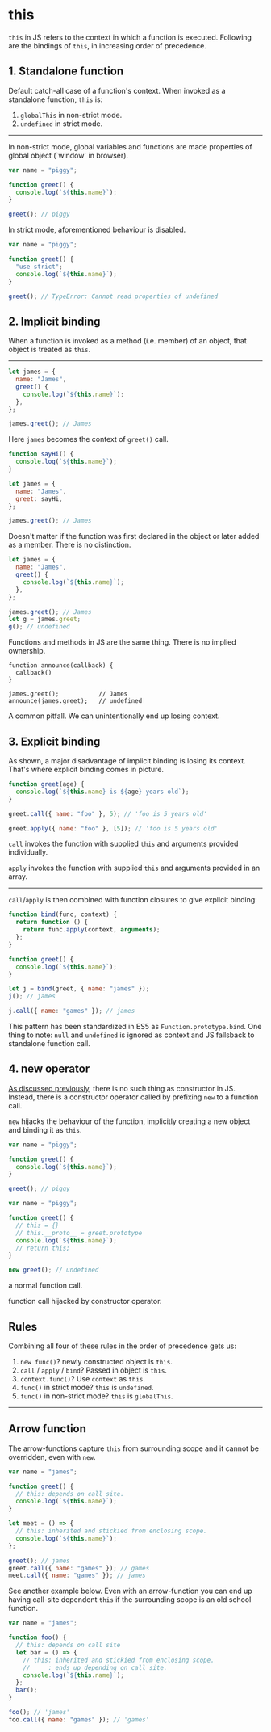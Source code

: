 # this

<style>
.md-logo img {
  content: url('/js/javascript.svg');
}

:root [data-md-color-scheme=slate] .md-logo img  {
  content: url('/js/javascript.svg');
}
</style>

`this` in JS refers to the context in which a function is executed. Following are the bindings of `this`, in increasing order of precedence.

## 1. Standalone function

Default catch-all case of a function's context. When invoked as a standalone function, `this` is:

1. `globalThis` in non-strict mode.
2. `undefined` in strict mode.

<hr>

<div class="grid" markdown>

<div markdown>
In non-strict mode, global variables and functions are made properties of global object (`window` in browser). 
</div>

```javascript
var name = "piggy";

function greet() {
  console.log(`${this.name}`);
}

greet(); // piggy
```

<div markdown>
In strict mode, aforementioned behaviour is disabled.
</div>

```javascript
var name = "piggy";

function greet() {
  "use strict";
  console.log(`${this.name}`);
}

greet(); // TypeError: Cannot read properties of undefined
```

</div>

## 2. Implicit binding

When a function is invoked as a method (i.e. member) of an object, that object is treated as `this`.

<hr>

<div class="grid" markdown>

```javascript
let james = {
  name: "James",
  greet() {
    console.log(`${this.name}`);
  },
};

james.greet(); // James
```

Here `james` becomes the context of `greet()` call.

```javascript
function sayHi() {
  console.log(`${this.name}`);
}

let james = {
  name: "James",
  greet: sayHi,
};

james.greet(); // James
```

Doesn't matter if the function was first declared in the object or later added as a member. There is no distinction.

```javascript
let james = {
  name: "James",
  greet() {
    console.log(`${this.name}`);
  },
};

james.greet(); // James
let g = james.greet;
g(); // undefined
```

Functions and methods in JS are the same thing. There is no implied ownership.

```
function announce(callback) {
  callback()
}

james.greet();           // James
announce(james.greet);   // undefined
```

A common pitfall. We can unintentionally end up losing context.

</div>

## 3. Explicit binding

As shown, a major disadvantage of implicit binding is losing its context. That's where explicit binding comes in picture.

```javascript
function greet(age) {
  console.log(`${this.name} is ${age} years old`);
}
```

<div class="grid" markdown>

```javascript hl_lines="3"
greet.call({ name: "foo" }, 5); // 'foo is 5 years old'
```

```javascript hl_lines="3"
greet.apply({ name: "foo" }, [5]); // 'foo is 5 years old'
```

`call` invokes the function with supplied `this` and arguments provided individually.

`apply` invokes the function with supplied `this` and arguments provided in an array.

</div>

<hr>

`call`/`apply` is then combined with function closures to give explicit binding:

```javascript
function bind(func, context) {
  return function () {
    return func.apply(context, arguments);
  };
}

function greet() {
  console.log(`${this.name}`);
}

let j = bind(greet, { name: "james" });
j(); // james

j.call({ name: "games" }); // james
```

This pattern has been standardized in ES5 as `Function.prototype.bind`. One thing to note: `null` and `undefined` is ignored as context and JS fallsback to standalone function call.

## 4. new operator

[As discussed previously](basics.md#2-with-new-operator), there is no such thing as constructor in JS. Instead, there is a constructor operator called by prefixing `new` to a function call.

`new` hijacks the behaviour of the function, implicitly creating a new object and binding it as `this`.

<div class="grid" markdown>

```javascript
var name = "piggy";

function greet() {
  console.log(`${this.name}`);
}

greet(); // piggy
```

```javascript
var name = "piggy";

function greet() {
  // this = {}
  // this.__proto__ = greet.prototype
  console.log(`${this.name}`);
  // return this;
}

new greet(); // undefined
```

a normal function call.

function call hijacked by constructor operator.

</div>

## Rules

Combining all four of these rules in the order of precedence gets us:

1. `new func()`? newly constructed object is `this`.
2. `call` / `apply` / `bind`? Passed in object is `this`.
3. `context.func()`? Use `context` as `this`.
4. `func()` in strict mode? `this` is `undefined`.
5. `func()` in non-strict mode? `this` is `globalThis`.

<hr>

## Arrow function

The arrow-functions capture `this` from surrounding scope and it cannot be overridden, even with `new`.

```javascript
var name = "james";

function greet() {
  // this: depends on call site.
  console.log(`${this.name}`);
}

let meet = () => {
  // this: inherited and stickied from enclosing scope.
  console.log(`${this.name}`);
};

greet(); // james
greet.call({ name: "games" }); // games
meet.call({ name: "games" }); // james
```

See another example below. Even with an arrow-function you can end up having call-site dependent `this` if the surrounding scope is an old school function.

```javascript
var name = "james";

function foo() {
  // this: depends on call site
  let bar = () => {
    // this: inherited and stickied from enclosing scope.
    //     : ends up depending on call site.
    console.log(`${this.name}`);
  };
  bar();
}

foo(); // 'james'
foo.call({ name: "games" }); // 'games'
```
